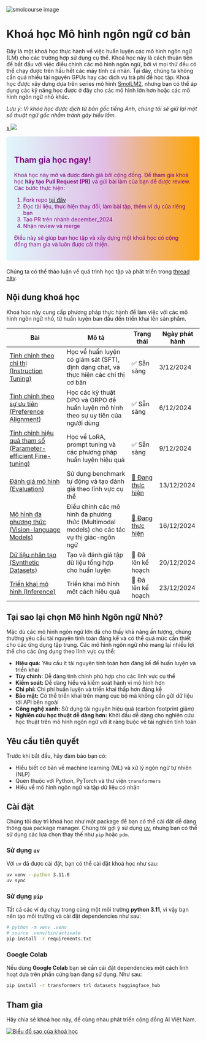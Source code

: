![smolcourse image](../banner.png)

# Khoá học Mô hình ngôn ngữ cơ bản

Đây là một khoá học thực hành về việc huấn luyện các mô hình ngôn ngữ (LM) cho các trường hợp sử dụng cụ thể. Khoá học này là cách thuận tiện để bắt đầu với việc điều chỉnh các mô hình ngôn ngữ, bởi vì mọi thứ đều có thể chạy được trên hầu hết các máy tính cá nhân. Tại đây, chúng ta không cần quá nhiều tài nguyên GPUs hay các dịch vụ trả phí để học tập. Khoá học được xây dựng dựa trên series mô hình [SmolLM2](https://github.com/huggingface/smollm/tree/main), nhưng bạn có thể áp dụng các kỹ năng học được ở đây cho các mô hình lớn hơn hoặc các mô hình ngôn ngữ nhỏ khác.

*Lưu ý: Vì khóa học được dịch từ bản gốc tiếng Anh, chúng tôi sẽ giữ lại một số thuật ngữ gốc nhằm tránh gây hiểu lầm.*

<a href="http://hf.co/join/discord">s
<img src="https://img.shields.io/badge/Discord-7289DA?&logo=discord&logoColor=white"/>
</a>

<div style="background: linear-gradient(to right, #e0f7fa, #e1bee7, orange); padding: 20px; border-radius: 5px; margin-bottom: 20px; color: purple;">
    <h2>Tham gia học ngay!</h2>
    <p>Khoá học này mở và được đánh giá bởi cộng đồng. Để tham gia khoá học <strong>hãy tạo Pull Request (PR)</strong> và gửi bài làm của bạn để được review. Các bước thực hiện:</p>
    <ol>
        <li>Fork repo <a href="https://github.com/huggingface/smol-course/fork">tại đây</a></li>
        <li>Đọc tài liệu, thực hiện thay đổi, làm bài tập, thêm ví dụ của riêng bạn</li>
        <li>Tạo PR trên nhánh december_2024</li>
        <li>Nhận review và merge</li>
    </ol>
    <p>Điều này sẽ giúp bạn học tập và xây dựng một khoá học có cộng đồng tham gia và luôn được cải thiện.</p>
</div>

Chúng ta có thể thảo luận về quá trình học tập và phát triển trong [thread này](https://github.com/huggingface/smol-course/discussions/2#discussion-7602932).

## Nội dung khoá học

Khoá học này cung cấp phương pháp thực hành để làm việc với các mô hình ngôn ngữ nhỏ, từ huấn luyện ban đầu đến triển khai lên sản phẩm.

| Bài | Mô tả | Trạng thái | Ngày phát hành |
|--------|-------------|---------|--------------|
| [Tinh chỉnh theo chỉ thị (Instruction Tuning)](./1_instruction_tuning) | Học về huấn luyện có giám sát (SFT), định dạng chat, và thực hiện các chỉ thị cơ bản | ✅ Sẵn sàng | 3/12/2024 |
| [Tinh chỉnh theo sự ưu tiên (Preference Alignment)](./2_preference_alignment) | Học các kỹ thuật DPO và ORPO để huấn luyện mô hình theo sự uy tiên của người dùng | ✅ Sẵn sàng  | 6/12/2024 |
| [Tinh chỉnh hiệu quả tham số (Parameter-efficient Fine-tuning)](./3_parameter_efficient_finetuning) | Học về LoRA, prompt tuning và các phương pháp huấn luyện hiệu quả | ✅ Sẵn sàng | 9/12/2024 |
| [Đánh giá mô hình (Evaluation)](./4_evaluation) | Sử dụng benchmark tự động và tạo đánh giá theo lĩnh vực cụ thể | [🚧 Đang thực hiện](https://github.com/huggingface/smol-course/issues/42) | 13/12/2024 |
| [Mô hình đa phương thức (Vision-language Models)](./5_vision_language_models) | Điều chỉnh các mô hình đa phương thức (Multimodal models) cho các tác vụ thị giác-ngôn ngữ | [🚧 Đang thực hiện](https://github.com/huggingface/smol-course/issues/49) | 16/12/2024 |
| [Dữ liệu nhân tạo (Synthetic Datasets)](./6_synthetic_datasets) | Tạo và đánh giá tập dữ liệu tổng hợp cho huấn luyện | 📝 Đã lên kế hoạch | 20/12/2024 |
| [Triển khai mô hình (Inference)](./7_inference) | Triển khai mô hình một cách hiệu quả | 📝 Đã lên kế hoạch | 23/12/2024 |

## Tại sao lại chọn Mô hình Ngôn ngữ Nhỏ?

Mặc dù các mô hình ngôn ngữ lớn đã cho thấy khả năng ấn tượng, chúng thường yêu cầu tài nguyên tính toán đáng kể và có thể quá mức cần thiết cho các ứng dụng tập trung. Các mô hình ngôn ngữ nhỏ mang lại nhiều lợi thế cho các ứng dụng theo lĩnh vực cụ thể:

- **Hiệu quả:** Yêu cầu ít tài nguyên tính toán hơn đáng kể để huấn luyện và triển khai
- **Tùy chỉnh:** Dễ dàng tinh chỉnh phù hợp cho các lĩnh vực cụ thể
- **Kiểm soát:** Dễ dàng hiểu và kiểm soát hành vi mô hình hơn
- **Chi phí:** Chi phí huấn luyện và triển khai thấp hơn đáng kể
- **Bảo mật:** Có thể triển khai trên mạng cục bộ mà không cần gửi dữ liệu tới API bên ngoài
- **Công nghệ xanh:** Sử dụng tài nguyên hiệu quả (carbon footprint giảm)
- **Nghiên cứu học thuật dễ dàng hơn:** Khởi đầu dễ dàng cho nghiên cứu học thuật trên mô hình ngôn ngữ với ít ràng buộc về tài nghiên tính toán

## Yêu cầu tiên quyết

Trước khi bắt đầu, hãy đảm bảo bạn có:
- Hiểu biết cơ bản về machine learning (ML) và xử lý ngôn ngữ tự nhiên (NLP)
- Quen thuộc với Python, PyTorch và thư viện `transformers`
- Hiểu về mô hình ngôn ngữ và tập dữ liệu có nhãn

## Cài đặt

Chúng tôi duy trì khoá học như một package để bạn có thể cài đặt dễ dàng thông qua package manager. Chúng tôi gợi ý sử dụng [uv](https://github.com/astral-sh/uv), nhưng bạn có thể sử dụng các lựa chọn thay thế như `pip` hoặc `pdm`.

### Sử dụng `uv`

Với `uv` đã được cài đặt, bạn có thể cài đặt khoá học như sau:

```bash
uv venv --python 3.11.0
uv sync
```

### Sử dụng `pip`

Tất cả các ví dụ chạy trong cùng một môi trường **python 3.11**, vì vậy bạn nên tạo môi trường và cài đặt dependencies như sau:

```bash
# python -m venv .venv
# source .venv/bin/activate
pip install -r requirements.txt
```

### Google Colab

Nếu dùng **Google Colab** bạn sẽ cần cài đặt dependencies một cách linh hoạt dựa trên phần cứng bạn đang sử dụng. Như sau:

```bash
pip install -r transformers trl datasets huggingface_hub
```

## Tham gia

Hãy chia sẻ khoá học này, để cùng nhau phát triển cộng đồng AI Việt Nam.

[![Biểu đồ sao của khoá học](https://api.star-history.com/svg?repos=huggingface/smol-course&type=Date)](https://star-history.com/#huggingface/smol-course&Date)
